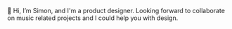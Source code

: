👋 Hi, I’m Simon, and I'm a product designer. Looking forward to collaborate on music related projects and I could help you with design.

<!---
qlkv/qlkv is a ✨ special ✨ repository because its `README.md` (this file) appears on your GitHub profile.
You can click the Preview link to take a look at your changes.
--->
